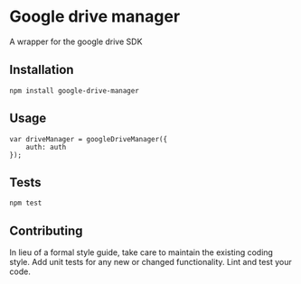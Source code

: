 Google drive manager
=========

A wrapper for the google drive SDK

## Installation

  `npm install google-drive-manager`

## Usage

    var driveManager = googleDriveManager({
        auth: auth
    });
  
  

## Tests

  `npm test`

## Contributing

In lieu of a formal style guide, take care to maintain the existing coding style. Add unit tests for any new or changed functionality. Lint and test your code.
